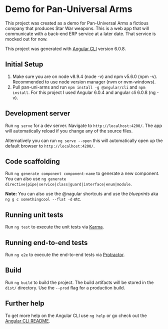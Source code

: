 # Demo for Pan-Universal Arms

This project was created as a demo for Pan-Universal Arms a fictious company that produces Star War weapons. This is a web app that will communicate with a back-end ERP service at a later date. That service is mocked out for now.

This project was generated with [Angular CLI](https://github.com/angular/angular-cli) version 6.0.8.

## Initial Setup

1.  Make sure you are on node v8.9.4 (node -v) and npm v5.6.0 (npm -v). Recommended to use node version manager (nvm or nvm-windows).
2.  Pull pan-uni-arms and run `npm install -g @angular/cli` and `npm install`. For this project I used Angular 6.0.4 and angular cli 6.0.8 (ng -v).

## Development server

Run `ng serve` for a dev server. Navigate to `http://localhost:4200/`. The app will automatically reload if you change any of the source files.

Alternatively you can run `ng serve --open` this will automatically open up the default browser to `http://localhost:4200/`.

## Code scaffolding

Run `ng generate component component-name` to generate a new component. You can also use `ng generate directive|pipe|service|class|guard|interface|enum|module`.

**Note:** You can also use the @nagular shortcuts and use the _blueprints_ aka `ng g c somethingcool --flat -d` etc.

## Running unit tests

Run `ng test` to execute the unit tests via [Karma](https://karma-runner.github.io).

## Running end-to-end tests

Run `ng e2e` to execute the end-to-end tests via [Protractor](http://www.protractortest.org/).

## Build

Run `ng build` to build the project. The build artifacts will be stored in the `dist/` directory. Use the `--prod` flag for a production build.

## Further help

To get more help on the Angular CLI use `ng help` or go check out the [Angular CLI README](https://github.com/angular/angular-cli/blob/master/README.md).
